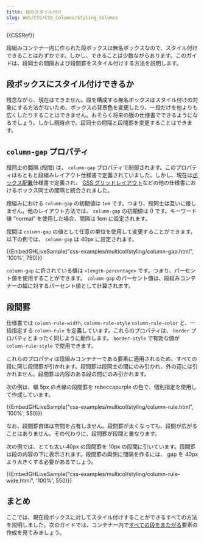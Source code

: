 ```yaml
---
title: 段のスタイル付け
slug: Web/CSS/CSS_Columns/Styling_Columns
---
```


{{CSSRef}}

段組みコンテナー内に作られた段ボックスは無名ボックスなので、スタイル付けできることはわずかです。しかし、できることは少数ながらあります。このガイドは、段同士の間隔および段間罫をスタイル付けする方法を説明します。

## 段ボックスにスタイル付けできるか

残念ながら、現在はできません。段を構成する無名ボックスはスタイル付けの対象にする方法がないため、ボックスの背景色を変更したり、一段だけを他よりも広くしたりすることはできません。おそらく将来の版の仕様書でできるようになるでしょう。しかし現時点で、段同士の間隔と段間罫を変更することはできます。

## `column-gap` プロパティ

段同士の間隔 (段間) は、 `column-gap` プロパティで制御されます。このプロパティはもともと段組みレイアウト仕様書で定義されていました。しかし、現在は[ボックス配置](/ja/docs/Web/CSS/CSS_Box_Alignment)仕様書で定義され、 [CSS グリッドレイアウト](/ja/docs/Web/CSS/CSS_Grid_Layout/Box_Alignment_in_CSS_Grid_Layout)などの他の仕様書におけるボックス同士の間隔と統合されました。

段組みにおける `column-gap` の初期値は `1em` です。つまり、段同士は互いに接しません。他のレイアウト方法では、 `column-gap` の初期値は 0 です。キーワード値 “normal” を使用した場合、間隔は 1em に設定されます。

段間は `column-gap` の値として任意の単位を使用して変更することができます。以下の例では、 `column-gap` は 40px に設定されます。

{{EmbedGHLiveSample("css-examples/multicol/styling/column-gap.html", '100%', 750)}}

`column-gap` に許されている値は `<length-percentage>` です。つまり、パーセント値を使用することができます。 `column-gap` のパーセント値は、段組みコンテナーの幅に対するパーセント値として計算されます。

## 段間罫

仕様書では `column-rule-width`, `column-rule-style` `column-rule-color` と、一括指定する `column-rule` を定義しています。これらのプロパティは、 `border` プロパティとまったく同じように動作します。 `border-style` で有効な値が `column-rule-style` で使用できます。

これらのプロパティは段組みコンテナーである要素に適用されるため、すべての段に同じ段間罫が引かれます。段間罫は段同士の間にのみ引かれ、外の辺には引かれません。段間罫は内容のある段の間にのみ引かれます。

次の例は、幅 5px の点線の段間罫を rebeccapurple の色で、個別指定を使用して作成しています。

{{EmbedGHLiveSample("css-examples/multicol/styling/column-rule.html", '100%', 550)}}

なお、段間罫自体は空間を占有しません。段間罫が太くなっても、段間が広がることはありません。その代わりに、段間罫が段間と重なります。

次の例では、とても太い 40px の段間罫を 10px の段間に引いています。段間罫は段の内容の下に表示されます。段間罫の両側に間隔を作るには、 gap を 40px より大きくする必要があるでしょう。

{{EmbedGHLiveSample("css-examples/multicol/styling/column-rule-wide.html", '100%', 550)}}

## まとめ

ここでは、現在段ボックスに対してスタイル付けすることができるすべての方法を説明しました。次のガイドでは、コンテナー内で[すべての段をまたがる](/ja/docs/Web/CSS/CSS_Columns/Spanning_Columns)要素の作成を見てみましょう。
